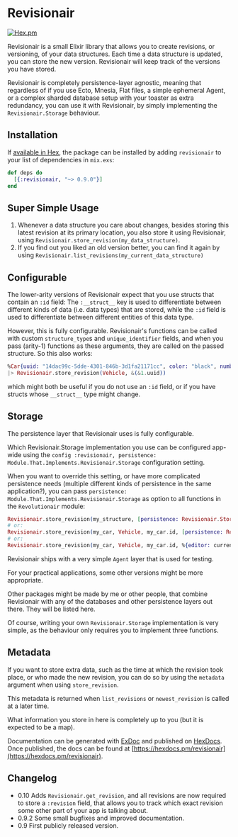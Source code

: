 # Revisionair

[![Hex.pm](https://img.shields.io/hexpm/v/revisionair.svg)](https://hex.pm/packages/revisionair)

Revisionair is a small Elixir library that allows you to create revisions, or versioning, of your data structures.
Each time a data structure is updated, you can store the new version. Revisionair will keep track of the versions you have stored.

Revisionair is completely persistence-layer agnostic, meaning that regardless of if you use Ecto, Mnesia, Flat files, a simple ephemeral Agent,
or a complex sharded database setup with your toaster as extra redundancy,
you can use it with Revisionair, by simply implementing the `Revisionair.Storage` behaviour.


## Installation

If [available in Hex](https://hex.pm/docs/publish), the package can be installed
by adding `revisionair` to your list of dependencies in `mix.exs`:

```elixir
def deps do
  [{:revisionair, "~> 0.9.0"}]
end
```


## Super Simple Usage

1. Whenever a data structure you care about changes, besides storing this latest revision at its primary location,
you also store it using Revisionair, using `Revisionair.store_revision(my_data_structure)`.
2. If you find out you liked an old version better, you can find it again by using `Revisionair.list_revisions(my_current_data_structure)`

## Configurable

The lower-arity versions of Revisionair expect that you use structs that contain an `:id` field: The `:__struct__` key 
is used to differentiate between different kinds of data (i.e. data types) that are stored, while the `:id` field is used
to differentiate between different entities of this data type.

However, this is fully configurable. Revisionair's functions can be called with custom `structure_type`s and `unique_identifier` fields,
and when you pass (arity-1) functions as these arguments, they are called on the passed structure. So this also works:

```elixir
%Car{uuid: "14dac99c-5dde-4301-846b-3d1fa21171cc", color: "black", number_of_wheels: 4}
|> Revisionair.store_revision(Vehicle, &(&1.uuid))
```

which might both be useful if you do not use an `:id` field, or if you have structs whose 
`__struct__` type might change.


## Storage

The persistence layer that Revisionair uses is fully configurable.

Which Revisionair.Storage implementation you use can be configured app-wide using the
`config :revisionair, persistence: Module.That.Implements.Revisionair.Storage` configuration setting.

When you want to override this setting, or have more complicated persistence needs (multiple different kinds of persistence in the same application?),
you can pass `persistence: Module.That.Implements.Revisionair.Storage` as option to all functions in the `Revolutionair` module:

```elixir
Revisionair.store_revision(my_structure, [persistence: Revisionair.Storage.Agent])
# or:
Revisionair.store_revision(my_car, Vehicle, my_car.id, [persistence: Revisionair.Storage.Agent])
# or:
Revisionair.store_revision(my_car, Vehicle, my_car.id, %{editor: current_user}, [persistence: Revisionair.Storage.Agent])
```

Revisionair ships with a very simple `Agent` layer that is used for testing.

For your practical applications, some other versions might be more appropriate.

Other packages might be made by me or other people, that combine Revisionair with any of the
databases and other persistence layers out there. They will be listed here.

Of course, writing your own `Revisionair.Storage` implementation is very simple, as the behaviour only requires you to implement three functions.


## Metadata

If you want to store extra data, such as the time at which the revision took place, or who made the new revision,
you can do so by using the `metadata` argument when using `store_revision`. 

This metadata is returned when `list_revisions` or `newest_revision` is called at a later time.

What information you store in here is completely up to you (but it is expected to be a map).


Documentation can be generated with [ExDoc](https://github.com/elixir-lang/ex_doc)
and published on [HexDocs](https://hexdocs.pm). Once published, the docs can
be found at [https://hexdocs.pm/revisionair](https://hexdocs.pm/revisionair).



## Changelog

- 0.10 Adds `Revisionair.get_revision`, and all revisions are now required to store a `:revision` field, that allows you to track which exact revision some other part of your app is talking about.
- 0.9.2 Some small bugfixes and improved documentation.
- 0.9 First publicly released version. 
